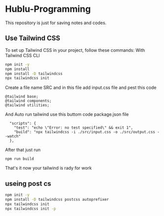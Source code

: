 # Hublu-Programming

This repository is just for saving notes and codes.

## Use Tailwind CSS

To set up Tailwind CSS in your project, follow these commands:
With Tailwind CSS CLI
```bash
npm init -y
npm install
npm install -D tailwindcss
npx tailwindcss init
```
Create a file name SRC and in this file add input.css file and pest this code 
```
@tailwind base;
@tailwind components;
@tailwind utilities;
```
And Auto run tailwind use this buttom code package.json file 
```
  "scripts": {
    "test": "echo \"Error: no test specified\" && exit 1",
    "build": "npx tailwindcss -i ./src/input.css -o ./src/output.css --watch"
  },
```
After that just run 
```
npm run build
```
That's it now your tailwind is rady for work
## useing post cs
```bash
npm init -y
npm install -D tailwindcss postcss autoprefixer
npx tailwindcss init
npx tailwindcss init -p
```

